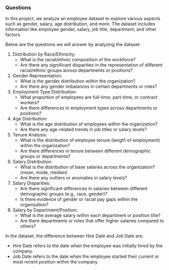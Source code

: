  ### Questions
 
In this project, we analyze an employee dataset to explore various aspects such as gender, salary, age distribution, and more. The dataset includes information like employee gender, salary, job title, department, and other factors.

Below are the questions we will answer by analyzing the dataset:
1. Distribution by Race/Ethnicity:
   - What is the racial/ethnic composition of the workforce?
   - Are there any significant disparities in the representation of different racial/ethnic groups across departments or positions?
2. Gender Representation:
   - What is the gender distribution within the organization?
   - Are there any gender imbalances in certain departments or roles?
3. Employment Type Distribution:
   - What proportion of employees are full-time, part-time, or contract workers?
   - Are there differences in employment types across departments or positions?
4. Age Distribution:
   - What is the age distribution of employees within the organization?
   - Are there any age-related trends in job titles or salary levels?
5. Tenure Analysis:
   - What is the distribution of employee tenure (length of employment) within the organization?
   - Are there differences in tenure between different demographic groups or departments?
6. Salary Distribution:
   - What is the distribution of base salaries across the organization? (mean, mode, median)
   - Are there any outliers or anomalies in salary levels?
7. Salary Disparities:
   - Are there significant differences in salaries between different demographic groups (e.g., race, gender)?
   - Is there evidence of gender or racial pay gaps within the organization?
8. Salary by Department/Position:
   - What is the average salary within each department or position title?
   - Are there departments or roles that offer higher salaries compared to others?

In the dataset, the difference between Hire Date and Job Date are;
- Hire Date refers to the date when the employee was initially hired by the company.
- Job Date refers to the date when the employee started their current or most recent position within the company.

